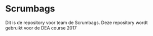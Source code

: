 # Scrumbags
Dit is de repository voor team de Scrumbags. Deze repository wordt gebruikt voor de DEA course 2017
